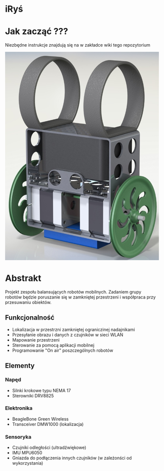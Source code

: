 # iRyś

# Jak zacząć ??? 
Niezbędne instrukcje znajdują się na w zakładce wiki tego repozytorium 

![](/img/rendery%20v2/irys2.JPG)

# Abstrakt
Projekt zespołu balansujących robotów mobilnych. Zadaniem grupy robotów będzie poruszanie się w zamkniętej przestrzeni i współpraca przy przesuwaniu obiektów. 

## Funkcjonalność 
* Lokalizacja w przestrzni zamkniętej ograniczinej nadajnikami
* Przesyłanie obrazu i danych z czujników w sieci WLAN
* Mapowanie przestrzeni
* Sterowanie za pomocą aplikacji mobilnej
* Programowanie "On air" poszczególnych robotów 

## Elementy
### Napęd
* Silnki krokowe typu NEMA 17
* Sterowniki DRV8825

### Elektronika
* BeagleBone Green Wireless
* Transceiver DMW1000 (lokalizacja)

### Sensoryka
* Czujniki odległości (ultradźwiękowe)
* IMU MPU6050
* Gniazda do podłączenia innych czujników (w zależonści od wykorzystania)


